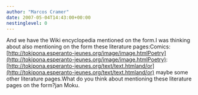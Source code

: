 ```yaml
---
author: "Marcos Cramer"
date: 2007-05-04T14:43:00+00:00
nestinglevel: 0
---
```

And we have the Wiki encyclopedia mentioned on the form.I was thinking about also mentioning on the form these literature pages:Comics: [http://tokipona.esperanto-jeunes.org/image/image.htmlPoetry](http://tokipona.esperanto-jeunes.org/image/image.htmlPoetry): [http://tokipona.esperanto-jeunes.org/text/text.htmland/or](http://tokipona.esperanto-jeunes.org/text/text.htmland/or) maybe some other literature pages.What do you think about mentioning these literature pages on the form?jan Moku.